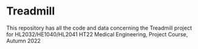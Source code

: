 # Treadmill
This repository has all the code and data concerning the Treadmill project for HL2032/HE1040/HL2041 HT22 Medical Engineering, Project Course, Autumn 2022
